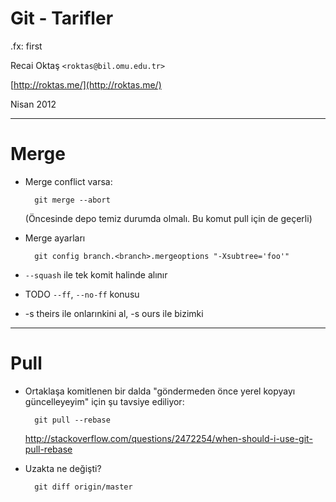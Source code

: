 # Git - Tarifler

.fx: first

Recai Oktaş `<roktas@bil.omu.edu.tr>`

[http://roktas.me/](http://roktas.me/)

Nisan 2012

---

# Merge

- Merge conflict varsa:

        git merge --abort

  (Öncesinde depo temiz durumda olmalı.  Bu komut pull için de geçerli)

- Merge ayarları

        git config branch.<branch>.mergeoptions "-Xsubtree='foo'"

- `--squash` ile tek komit halinde alınır

- TODO `--ff`, `--no-ff` konusu

- -s theirs ile onlarınkini al, -s ours ile bizimki

---

# Pull

- Ortaklaşa komitlenen bir dalda "göndermeden önce yerel kopyayı güncelleyeyim"
  için şu tavsiye ediliyor:

        git pull --rebase

  http://stackoverflow.com/questions/2472254/when-should-i-use-git-pull-rebase

- Uzakta ne değişti?

        git diff origin/master
